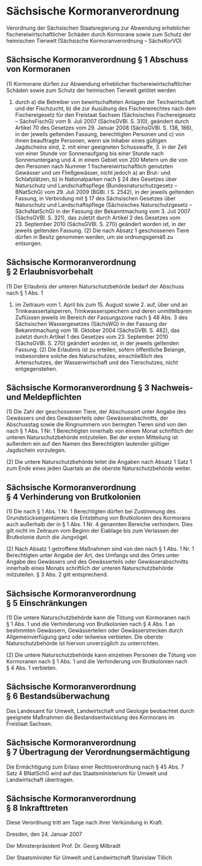 # Sächsische Kormoranverordnung

Verordnung der Sächsischen Staatsregierung zur Abwendung erheblicher fischereiwirtschaftlicher Schäden durch Kormorane sowie zum Schutz der heimischen Tierwelt (Sächsische Kormoranverordnung – SächsKorVO)

## Sächsische Kormoranverordnung § 1 Abschuss von Kormoranen

(1) Kormorane dürfen zur Abwendung erheblicher fischereiwirtschaftlicher Schäden sowie zum Schutz der heimischen Tierwelt getötet werden

1. durch a) die Betreiber von bewirtschafteten Anlagen der Teichwirtschaft und der Fischzucht, b) die zur Ausübung des Fischereirechtes nach dem Fischereigesetz für den Freistaat Sachsen (Sächsisches Fischereigesetz – 
          SächsFischG) vom 9. Juli 2007 (SächsGVBl. S. 310), geändert durch Artikel 70 des Gesetzes vom 29. Januar 2008 (SächsGVBl. S. 138, 186), in der jeweils geltenden Fassung, berechtigten Personen und c) von ihnen beauftragte Personen, wenn sie Inhaber eines gültigen Jagdscheins sind, 2. mit einer geeigneten Schusswaffe, 3. in der Zeit von einer Stunde vor Sonnenaufgang bis einer Stunde nach Sonnenuntergang und 4. in einem Gebiet von 200 Metern um die von den Personen nach Nummer 1 fischereiwirtschaftlich genutzten Gewässer und um Fließgewässer, nicht jedoch a) an Brut- und Schlafplätzen, b) in Nationalparken nach § 24 des Gesetzes über Naturschutz und Landschaftspflege (Bundesnaturschutzgesetz – 
          BNatSchG) vom 29. Juli 2009 (BGBl. I S. 2542), in der jeweils geltenden Fassung, in Verbindung mit § 17 des Sächsischen Gesetzes über Naturschutz und Landschaftspflege (Sächsisches Naturschutzgesetz – 
          SächsNatSchG) in der Fassung der Bekanntmachung vom 3. Juli 2007 (SächsGVBl. S. 321), das zuletzt durch Artikel 2 des Gesetzes vom 23. September 2010 (SächsGVBl. S. 270) geändert worden ist, in der jeweils geltenden Fassung. (2) Die nach Absatz 1 geschossenen Tiere dürfen in Besitz genommen werden, um sie ordnungsgemäß zu entsorgen.


## Sächsische Kormoranverordnung § 2 Erlaubnisvorbehalt

(1) Der Erlaubnis der unteren Naturschutzbehörde bedarf der Abschuss nach § 1 Abs. 1

1. im Zeitraum vom 1. April bis zum 15. August sowie 2. auf, über und an Trinkwassertalsperren, Trinkwasserspeichern und deren unmittelbaren Zuflüssen jeweils im Bereich der Fassungszone nach § 48 Abs. 3 des Sächsischen Wassergesetzes (SächsWG) in der Fassung der Bekanntmachung vom 18. Oktober 2004 (SächsGVBl. S. 482), das zuletzt durch Artikel 1 des Gesetzes vom 23. September 2010 (SächsGVBl. S. 270) geändert worden ist, in der jeweils geltenden Fassung. (2) Die Erlaubnis ist zu erteilen, sofern öffentliche Belange, insbesondere solche des Naturschutzes, einschließlich des Artenschutzes, der Wasserwirtschaft und des Tierschutzes, nicht entgegenstehen.


## Sächsische Kormoranverordnung § 3 Nachweis- und Meldepflichten

(1) Die Zahl der geschossenen Tiere, der Abschussort unter Angabe des Gewässers und des Gewässerteils oder Gewässerabschnitts, der Abschusstag sowie die Ringnummern von beringten Tieren sind von den nach § 1 Abs. 1 Nr. 1 Berechtigten innerhalb von einem Monat schriftlich der unteren Naturschutzbehörde mitzuteilen. Bei der ersten Mitteilung ist außerdem ein auf den Namen des Berechtigten lautender gültiger Jagdschein vorzulegen.

(2) Die untere Naturschutzbehörde leitet die Angaben nach Absatz 1 Satz 1 zum Ende eines jeden Quartals an die oberste Naturschutzbehörde weiter.


## Sächsische Kormoranverordnung § 4 Verhinderung von Brutkolonien

(1) Die nach § 1 Abs. 1 Nr. 1 Berechtigten dürfen bei Zustimmung des Grundstückseigentümers die Entstehung von Brutkolonien des Kormorans auch außerhalb der in § 1 Abs. 1 Nr. 4 genannten Bereiche verhindern. Dies gilt nicht im Zeitraum vom Beginn der Eiablage bis zum Verlassen der Brutkolonie durch die Jungvögel.

(2) Nach Absatz 1 getroffene Maßnahmen sind von den nach § 1 Abs. 1 Nr. 1 Berechtigten unter Angabe der Art, des Umfangs und des Ortes unter Angabe des Gewässers und des Gewässerteils oder Gewässerabschnitts innerhalb eines Monats schriftlich der unteren Naturschutzbehörde mitzuteilen. § 3 Abs. 2 gilt entsprechend.


## Sächsische Kormoranverordnung § 5 Einschränkungen

(1) Die untere Naturschutzbehörde kann die Tötung von Kormoranen nach § 1 Abs. 1 und die Verhinderung von Brutkolonien nach § 4 Abs. 1 an bestimmten Gewässern, Gewässerteilen oder Gewässerstrecken durch Allgemeinverfügung ganz oder teilweise verbieten. Die oberste Naturschutzbehörde ist hiervon unverzüglich zu unterrichten.

(2) Die untere Naturschutzbehörde kann einzelnen Personen die Tötung von Kormoranen nach § 1 Abs. 1 und die Verhinderung von Brutkolonien nach § 4 Abs. 1 verbieten.


## Sächsische Kormoranverordnung § 6 Bestandsüberwachung

Das Landesamt für Umwelt, Landwirtschaft und Geologie beobachtet durch geeignete Maßnahmen die Bestandsentwicklung des Kormorans im Freistaat Sachsen.


## Sächsische Kormoranverordnung § 7 Übertragung der Verordnungsermächtigung

Die Ermächtigung zum Erlass einer Rechtsverordnung nach § 45 Abs. 7 Satz 4 
        BNatSchG wird auf das Staatsministerium für Umwelt und Landwirtschaft übertragen.


## Sächsische Kormoranverordnung § 8 Inkrafttreten

Diese Verordnung tritt am Tage nach ihrer Verkündung in Kraft.

Dresden, den 24. Januar 2007

Der Ministerpräsident 
           Prof. Dr. Georg Milbradt

Der Staatsminister für Umwelt und Landwirtschaft 
           Stanislaw Tillich

